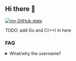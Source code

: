 ## Hi there 👋
<!--
![my GitHub stats](https://github-readme-stats.vercel.app/api?username=GavinF09&show_icons=false&theme=noctis_minimus)
-->

[![my GitHub stats](https://github-readme-stats.vercel.app/api/top-langs/?username=GavinF09&size_weight=0.5&count_weight=0.5&layout=donut-vertical&theme=noctis_minimus&hide=html,css)](https://github.com/anuraghazra/github-readme-stats)

TODO: add Go and C(++) in here


### FAQ
<details>
  <summary>What/why the username?</summary>
  Galvin is a English name that came up as a casual joke during work, and I do like its etymology. The additional 'L' is to make it a bit more unique as a username, and in general seems more professional than using my 'gaming' username. 
</details>

<!--
**Zaptros/Zaptros** is a ✨ _special_ ✨ repository because its `README.md` (this file) appears on your GitHub profile.

Here are some ideas to get you started:

- 🔭 I’m currently working on ...
- 🌱 I’m currently learning ...
- 👯 I’m looking to collaborate on ...
- 🤔 I’m looking for help with ...
- 💬 Ask me about ...
- 📫 How to reach me: ...
- 😄 Pronouns: ...
- ⚡ Fun fact: ...
-->
